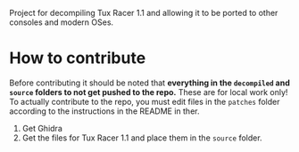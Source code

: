 Project for decompiling Tux Racer 1.1 and allowing it to be ported to other consoles and modern OSes.

# How to contribute

Before contributing it should be noted that **everything in the `decompiled` and `source` folders to not get pushed to the repo.** These are for local work only! To actually contribute to the repo, you must edit files in the `patches` folder according to the instructions in the README in ther.

1. Get Ghidra
2. Get the files for Tux Racer 1.1 and place them in the `source` folder. 